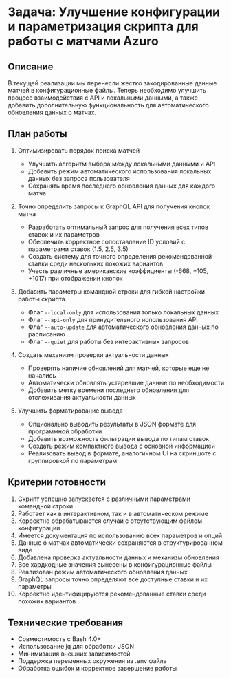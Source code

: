 # Задача: Улучшение конфигурации и параметризация скрипта для работы с матчами Azuro

## Описание
В текущей реализации мы перенесли жестко закодированные данные матчей в конфигурационные файлы. Теперь необходимо улучшить процесс взаимодействия с API и локальными данными, а также добавить дополнительную функциональность для автоматического обновления данных о матчах.

## План работы
1. Оптимизировать порядок поиска матчей
   - Улучшить алгоритм выбора между локальными данными и API
   - Добавить режим автоматического использования локальных данных без запроса пользователя
   - Сохранять время последнего обновления данных для каждого матча

2. Точно определить запросы к GraphQL API для получения кнопок матча
   - Разработать оптимальный запрос для получения всех типов ставок и их параметров
   - Обеспечить корректное сопоставление ID условий с параметрами ставок (1.5, 2.5, 3.5)
   - Создать систему для точного определения рекомендованной ставки среди нескольких похожих вариантов
   - Учесть различные американские коэффициенты (-668, +105, +1017) при отображении кнопок

3. Добавить параметры командной строки для гибкой настройки работы скрипта
   - Флаг `--local-only` для использования только локальных данных
   - Флаг `--api-only` для принудительного использования API
   - Флаг `--auto-update` для автоматического обновления данных по расписанию
   - Флаг `--quiet` для работы без интерактивных запросов

4. Создать механизм проверки актуальности данных
   - Проверять наличие обновлений для матчей, которые еще не начались
   - Автоматически обновлять устаревшие данные по необходимости
   - Добавить метку времени последнего обновления для отслеживания актуальности данных

5. Улучшить форматирование вывода
   - Опционально выводить результаты в JSON формате для программной обработки
   - Добавить возможность фильтрации вывода по типам ставок
   - Создать режим компактного вывода с основной информацией
   - Реализовать вывод в формате, аналогичном UI на скриншоте с группировкой по параметрам

## Критерии готовности
1. Скрипт успешно запускается с различными параметрами командной строки
2. Работает как в интерактивном, так и в автоматическом режиме
3. Корректно обрабатываются случаи с отсутствующим файлом конфигурации
4. Имеется документация по использованию всех параметров и опций
5. Данные о матчах автоматически сохраняются в структурированном виде
6. Добавлена проверка актуальности данных и механизм обновления
7. Все хардкодные значения вынесены в конфигурационные файлы
8. Реализован режим автоматического обновления данных
9. GraphQL запросы точно определяют все доступные ставки и их параметры
10. Корректно идентифицируются рекомендованные ставки среди похожих вариантов

## Технические требования
- Совместимость с Bash 4.0+
- Использование jq для обработки JSON
- Минимизация внешних зависимостей
- Поддержка переменных окружения из .env файла
- Обработка ошибок и корректное завершение работы 